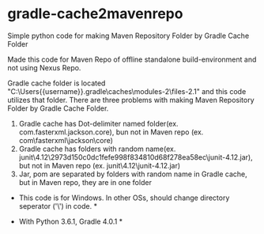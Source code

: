 # gradle-cache2mavenrepo
Simple python code for making Maven Repository Folder by Gradle Cache Folder

Made this code for Maven Repo of offline standalone build-environment and not using Nexus Repo.

Gradle cache folder is located "C:\Users\{{username}}\.gradle\caches\modules-2\files-2.1\" and this code utilizes that folder.
There are three problems with making Maven Repository Folder by Gradle Cache Folder.

1. Gradle cache has Dot-delimiter named folder(ex. com.fasterxml.jackson.core), bun not in Maven repo (ex.  com\fasterxml\jackson\core)
2. Gradle cache has folders with random name(ex. junit\4.12\2973d150c0dc1fefe998f834810d68f278ea58ec\junit-4.12.jar), but not in Maven repo (ex. junit\4.12\junit-4.12.jar)
3. Jar, pom are separated by folders with random name in Gradle cache, but in Maven repo, they are in one folder


* This code is for Windows. In other OSs, should change directory seperator ('\\') in code. *

* With Python 3.6.1, Gradle 4.0.1 *
